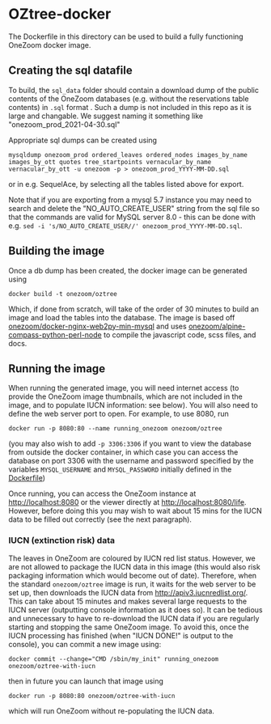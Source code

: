 # OZtree-docker

The Dockerfile in this directory can be used to build a fully functioning OneZoom docker image.

## Creating the sql datafile

To build, the `sql_data` folder should contain a download dump of the public contents of the OneZoom
databases (e.g. without the reservations table contents) in `.sql` format . Such a dump
is not included in this repo as it is large and changable. We suggest naming it something like
"onezoom_prod_2021-04-30.sql"

Appropriate sql dumps can be created using 

```
mysqldump onezoom_prod ordered_leaves ordered_nodes images_by_name images_by_ott quotes tree_startpoints vernacular_by_name vernacular_by_ott -u onezoom -p > onezoom_prod_YYYY-MM-DD.sql
```

or in e.g. SequelAce, by selecting all the tables listed above for export.

Note that if you are exporting
from a mysql 5.7 instance you may need to search and delete the "NO_AUTO_CREATE_USER" string from the sql file
so that the commands are valid for MySQL server 8.0 - this can be done with e.g.
`sed -i 's/NO_AUTO_CREATE_USER//' onezoom_prod_YYYY-MM-DD.sql`.

## Building the image

Once a db dump has been created, the docker image can be generated using 

```
docker build -t onezoom/oztree
```

Which, if done from scratch, will take of the order of 30 minutes to build an image and
load the tables into the database. The image is based off
[onezoom/docker-nginx-web2py-min-mysql](https://hub.docker.com/repository/docker/onezoom/docker-nginx-web2py-min-mysql)
and uses [onezoom/alpine-compass-python-perl-node](https://hub.docker.com/repository/docker/onezoom/alpine-compass-python-perl-node)
to compile the javascript code, scss files, and docs.

## Running the image

When running the generated image, you will need internet access (to provide the OneZoom image
thumbnails, which are not included in the image, and to populate IUCN information: see below).
You will also need to define the web server port to open. For example, to use 8080, run 

```
docker run -p 8080:80 --name running_onezoom onezoom/oztree
```

(you may also wish to add `-p 3306:3306` if you want to view the database from outside the
docker container, in which case you can access the database on port 3306 with the username
and password specified by the variables `MYSQL_USERNAME` and `MYSQL_PASSWORD` initially defined
in the [Dockerfile](Dockerfile#L64))

Once running, you can access the OneZoom instance at [http://localhost:8080](http://localhost:8080)
or the viewer directly at [http://localhost:8080/life](http://localhost:8080/life). However,
before doing this you may wish to wait about 15 mins for the IUCN data to be filled out
correctly (see the next paragraph).

### IUCN (extinction risk) data

The leaves in OneZoom are coloured by IUCN red list status. However, we are not allowed
to package the IUCN data in this image (this would also risk packaging information which
would become out of date). Therefore, when the standard `onezoom/oztree` image is run,
it waits for the web server to be set up, then downloads the IUCN data from
http://apiv3.iucnredlist.org/. This can take about 15 minutes and makes several large
requests to the IUCN server (outputting console information as it does so). It can be
tedious and unnecessary to have to re-download the IUCN data if you are regularly
starting and stopping the same OneZoom image. To avoid this, once the IUCN processing has
finished (when "IUCN DONE!" is output to the console), you can commit a new image using:

```
docker commit --change="CMD /sbin/my_init" running_onezoom onezoom/oztree-with-iucn
```

then in future you can launch that image using

```
docker run -p 8080:80 onezoom/oztree-with-iucn
```

which will run OneZoom without re-populating the IUCN data.

